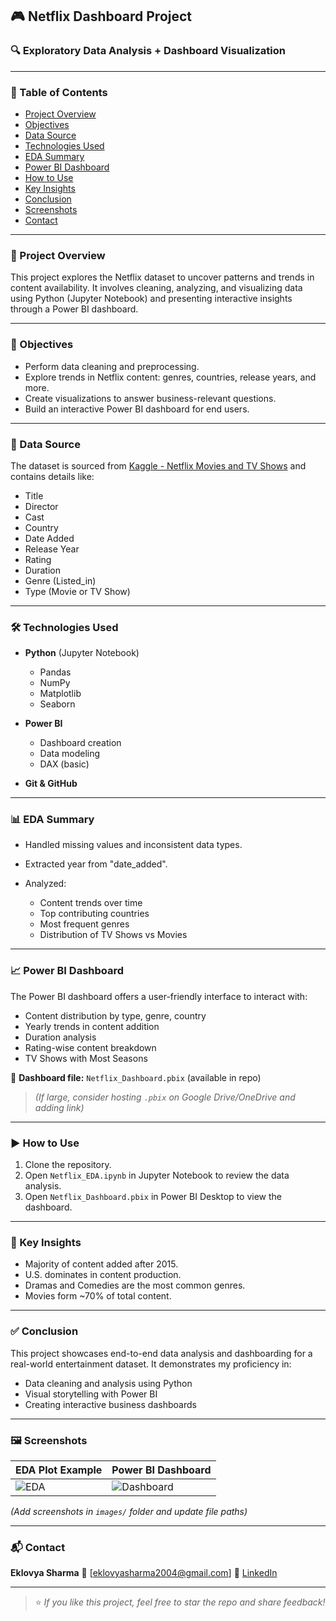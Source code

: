 ## 🎮 Netflix Dashboard Project

### 🔍 Exploratory Data Analysis + Dashboard Visualization

---

### 📌 Table of Contents

* [Project Overview](#project-overview)
* [Objectives](#objectives)
* [Data Source](#data-source)
* [Technologies Used](#technologies-used)
* [EDA Summary](#eda-summary)
* [Power BI Dashboard](#power-bi-dashboard)
* [How to Use](#how-to-use)
* [Key Insights](#key-insights)
* [Conclusion](#conclusion)
* [Screenshots](#screenshots)
* [Contact](#contact)

---

### 📁 Project Overview

This project explores the Netflix dataset to uncover patterns and trends in content availability. It involves cleaning, analyzing, and visualizing data using Python (Jupyter Notebook) and presenting interactive insights through a Power BI dashboard.

---

### 🎯 Objectives

* Perform data cleaning and preprocessing.
* Explore trends in Netflix content: genres, countries, release years, and more.
* Create visualizations to answer business-relevant questions.
* Build an interactive Power BI dashboard for end users.

---

### 📂 Data Source

The dataset is sourced from [Kaggle - Netflix Movies and TV Shows](https://www.kaggle.com/datasets/shivamb/netflix-shows) and contains details like:

* Title
* Director
* Cast
* Country
* Date Added
* Release Year
* Rating
* Duration
* Genre (Listed\_in)
* Type (Movie or TV Show)

---

### 🛠 Technologies Used

* **Python** (Jupyter Notebook)

  * Pandas
  * NumPy
  * Matplotlib
  * Seaborn
* **Power BI**

  * Dashboard creation
  * Data modeling
  * DAX (basic)
* **Git & GitHub**

---

### 📊 EDA Summary

* Handled missing values and inconsistent data types.
* Extracted year from "date\_added".
* Analyzed:

  * Content trends over time
  * Top contributing countries
  * Most frequent genres
  * Distribution of TV Shows vs Movies

---

### 📈 Power BI Dashboard

The Power BI dashboard offers a user-friendly interface to interact with:

* Content distribution by type, genre, country
* Yearly trends in content addition
* Duration analysis
* Rating-wise content breakdown
* TV Shows with Most Seasons

📌 **Dashboard file:** `Netflix_Dashboard.pbix` (available in repo)

> *(If large, consider hosting `.pbix` on Google Drive/OneDrive and adding link)*

---

### ▶️ How to Use

1. Clone the repository.
2. Open `Netflix_EDA.ipynb` in Jupyter Notebook to review the data analysis.
3. Open `Netflix_Dashboard.pbix` in Power BI Desktop to view the dashboard.

---

### 📌 Key Insights

* Majority of content added after 2015.
* U.S. dominates in content production.
* Dramas and Comedies are the most common genres.
* Movies form \~70% of total content.

---

### ✅ Conclusion

This project showcases end-to-end data analysis and dashboarding for a real-world entertainment dataset. It demonstrates my proficiency in:

* Data cleaning and analysis using Python
* Visual storytelling with Power BI
* Creating interactive business dashboards

---

### 🖼 Screenshots

| EDA Plot Example               | Power BI Dashboard                 |
| ------------------------------ | ---------------------------------- |
| ![EDA]([https://github.com/Eklovya195/Netflix_Dashboard/tree/main/images/EDA_images]) | ![Dashboard]([https://github.com/Eklovya195/Netflix_Dashboard/blob/main/images/Netflix_Dashboard.png]) |

*(Add screenshots in `images/` folder and update file paths)*

---

### 📬 Contact

**Eklovya Sharma**
📧 [eklovyasharma2004@gmail.com]
🔗 [LinkedIn](https://www.linkedin.com/in/your-profile)

---

> ⭐ *If you like this project, feel free to star the repo and share feedback!*
